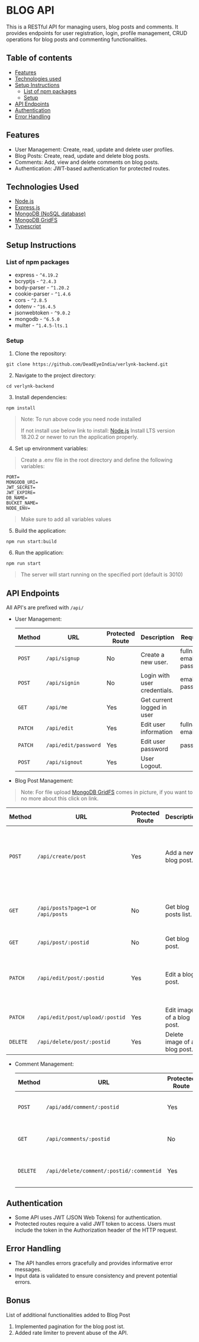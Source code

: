 # BLOG API

This is a RESTful API for managing users, blog posts and comments. It provides endpoints for user registration, login, profile management, CRUD operations for blog posts and commenting functionalities.

## Table of contents

- [Features](#features)
- [Technologies used](#technologies-used)
- [Setup Instructions](#setup-instructions)
  - [List of npm packages](#list-of-npm-packages)
  - [Setup](#setup)
- [API Endpoints](#api-endpoints)
- [Authentication](#authentication)
- [Error Handling](#error-handling)

## Features

- User Management: Create, read, update and delete user profiles.
- Blog Posts: Create, read, update and delete blog posts.
- Comments: Add, view and delete comments on blog posts.
- Authentication: JWT-based authentication for protected routes.

## Technologies Used

- [Node.js](https://nodejs.org/en)
- [Express.js](https://expressjs.com/)
- [MongoDB (NoSQL database)](https://www.mongodb.com/)
- [MongoDB GridFS](https://www.mongodb.com/docs/manual/core/gridfs/)
- [Typescript](https://www.typescriptlang.org/)

## Setup Instructions

### List of npm packages

- express - `^4.19.2`
- bcryptjs - `^2.4.3`
- body-parser - `^1.20.2`
- cookie-parser - `^1.4.6`
- cors - `^2.8.5`
- dotenv - `^16.4.5`
- jsonwebtoken - `^9.0.2`
- mongodb - `^6.5.0`
- multer - `^1.4.5-lts.1`

### Setup

1. Clone the repository:

```
git clone https://github.com/DeadEyeIndia/verlynk-backend.git
```

2. Navigate to the project directory:

```
cd verlynk-backend
```

3. Install dependencies:

```
npm install
```

> Note: To run above code you need node installed
>
> If not install use below link to install:
> [Node.js](https://nodejs.org/en/download)
> Install LTS version 18.20.2 or newer to run the application properly.

4. Set up environment variables:

> Create a .env file in the root directory and define the following variables:

```
PORT=
MONGODB_URI=
JWT_SECRET=
JWT_EXPIRE=
DB_NAME=
BUCKET_NAME=
NODE_ENV=
```

> Make sure to add all variables values

5. Build the application:

```
npm run start:build
```

6. Run the application:

```
npm run start
```

> The server will start running on the specified port (default is 3010)

## API Endpoints

All API's are prefixed with `/api/`

- User Management:

  | Method  | URL                  | Protected Route | Description                  | Required                  |
  | ------- | -------------------- | --------------- | ---------------------------- | ------------------------- |
  | `POST`  | `/api/signup`        | No              | Create a new user.           | fullname, email, password |
  | `POST`  | `/api/signin`        | No              | Login with user credentials. | email, password           |
  | `GET`   | `/api/me`            | Yes             | Get current logged in user   |                           |
  | `PATCH` | `/api/edit`          | Yes             | Edit user information        | fullname, email           |
  | `PATCH` | `/api/edit/password` | Yes             | Edit user password           | password                  |
  | `POST`  | `/api/signout`       | Yes             | User Logout.                 |                           |

- Blog Post Management:

> Note: For file upload [MongoDB GridFS](https://www.mongodb.com/docs/manual/core/gridfs/) comes in picture, if you want to no more about this click on link.

| Method   | URL                                 | Protected Route | Description                  | Required                                                                                      |
| -------- | ----------------------------------- | --------------- | ---------------------------- | --------------------------------------------------------------------------------------------- |
| `POST`   | `/api/create/post`                  | Yes             | Add a new blog post.         | title, postimage, intro, quickintrotitle, quickintrolist, resulttitle, resultlist, conclusion |
| `GET`    | `/api/posts?page=1` or `/api/posts` | No              | Get blog posts list.         | Edit page query if not provided API will fetch latest 8 posts only.                           |
| `GET`    | `/api/post/:postid`                 | No              | Get blog post.               | postid                                                                                        |
| `PATCH`  | `/api/edit/post/:postid`            | Yes             | Edit a blog post.            | postid, title, intro, quickintrotitle, quickintrolist, resulttitle, resultlist, conclusion    |
| `PATCH`  | `/api/edit/post/upload/:postid`     | Yes             | Edit image of a blog post.   | postid, postimage                                                                             |
| `DELETE` | `/api/delete/post/:postid`          | Yes             | Delete image of a blog post. | postid                                                                                        |

- Comment Management:

  | Method   | URL                                      | Protected Route | Description                      | Required            |
  | -------- | ---------------------------------------- | --------------- | -------------------------------- | ------------------- |
  | `POST`   | `/api/add/comment/:postid`               | Yes             | Add comment on blog post.        | commenttext, postid |
  | `GET`    | `/api/comments/:postid`                  | No              | Get all comments on blog post.   | postid              |
  | `DELETE` | `/api/delete/comment/:postid/:commentid` | Yes             | Delete a comment from blog post. | postid              |

## Authentication

- Some API uses JWT (JSON Web Tokens) for authentication.
- Protected routes require a valid JWT token to access. Users must include the token in the Authorization header of the HTTP request.

## Error Handling

- The API handles errors gracefully and provides informative error messages.
- Input data is validated to ensure consistency and prevent potential errors.

## Bonus

List of additional functionalities added to Blog Post

1. Implemented pagination for the blog post ist.
2. Added rate limiter to prevent abuse of the API.
